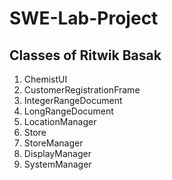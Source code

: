 # SWE-Lab-Project
## Classes of Ritwik Basak
1.	ChemistUI
2.	CustomerRegistrationFrame
3.	IntegerRangeDocument
4.	LongRangeDocument
5.	LocationManager
6.	Store
7.	StoreManager
8.	DisplayManager
9.	SystemManager
